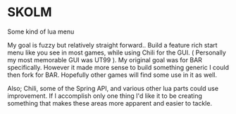 SKOLM
=========
Some kind of lua menu

My goal is fuzzy but relatively straight forward.. Build a feature rich start menu like you see in most games, while using Chili for the GUI. ( Personally my most memorable GUI was UT99 ). My original goal was for BAR specifically. However it made more sense to build something generic I could then fork for BAR. Hopefully other games will find some use in it as well.

Also; Chili, some of the Spring API, and various other lua parts could use improvement. If I accomplish only one thing I'd like it to be creating something that makes these areas more apparent and easier to tackle.
